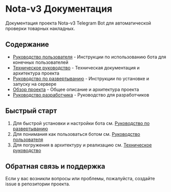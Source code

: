 # Nota-v3 Документация

Документация проекта Nota-v3 Telegram Bot для автоматической проверки товарных накладных.

## Содержание

- [Руководство пользователя](./USER_MANUAL.md) - Инструкции по использованию бота для конечных пользователей
- [Техническое руководство](./TECHNICAL_GUIDE.md) - Техническая документация и архитектура проекта
- [Руководство по развертыванию](./DEPLOYMENT_GUIDE.md) - Инструкции по установке и запуску на сервере
- [Обзор проекта](./PROJECT_OVERVIEW.md) - Общее описание и архитектура проекта
- [Руководство разработчика](./DEVELOPER_GUIDE.md) - Руководство для разработчиков

## Быстрый старт

1. Для быстрой установки и настройки бота см. [Руководство по развертыванию](./DEPLOYMENT_GUIDE.md)
2. Для понимания как пользоваться ботом см. [Руководство пользователя](./USER_MANUAL.md)
3. Для погружения в архитектуру и реализацию см. [Техническое руководство](./TECHNICAL_GUIDE.md)

## Обратная связь и поддержка

Если у вас возникли вопросы или проблемы, пожалуйста, создайте issue в репозитории проекта.
